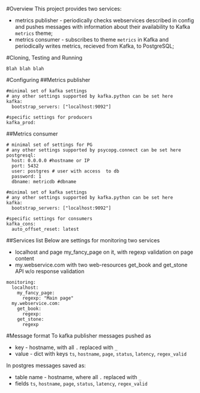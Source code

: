 #Overview
This project provides two services:
- metrics publisher - periodically checks webservices described in 
config and pushes messages with information about their availability
 to Kafka `metrics` theme;
- metrics consumer - subscribes to theme `metrics` in Kafka and periodically
writes metrics, recieved from Kafka, to PostgreSQL;

#Cloning, Testing and Running 
```
Blah blah blah
```

#Configuring
##Metrics publisher
```
#minimal set of kafka settings
# any other settings supported by kafka.python can be set here
kafka:
  bootstrap_servers: ["localhost:9092"] 

#specific settings for producers
kafka_prod:
```

##Metrics consumer
```
# minimal set of settings for PG
# any other settings supported by psycopg.connect can be set here
postgresql:
  host: 0.0.0.0 #hostname or IP
  port: 5432
  user: postgres # user with access  to db
  password: 1
  dbname: metricdb #dbname

#minimal set of kafka settings
# any other settings supported by kafka.python can be set here
kafka:
  bootstrap_servers: ["localhost:9092"] 

#specific settings for consumers
kafka_cons:
  auto_offset_reset: latest
```

##Services list
Below are settings for monitoring two services 
- localhost and page my_fancy_page on it, with regexp validation on page content
- my.webservice.com with two web-resources get_book and get_stone API w/o 
response validation
```
monitoring:
  localhost:
    my_fancy_page:
      regexp: "Main page"
  my.webservice.com:
    get_book:
      regexp: 
    get_stone:
      regexp  
```

#Message format
To kafka publisher messages pushed as
- key - hostname, with all `.` replaced with `_`
- value - dict with keys `ts`, `hostname`, `page`, `status`, `latency`, `regex_valid`

In postgres messages saved as:
- table name - hostname, where all `.` replaced with `_`
- fields `ts`, `hostname`, `page`, `status`, `latency`, `regex_valid`